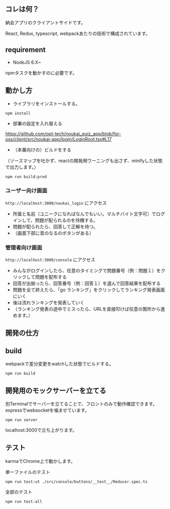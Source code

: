 
## コレは何？

納会アプリのクライアントサイドです。

React, Redux, typescript, webpackあたりの技術で構成されています。

## requirement

- NodeJS 6.X~

npmタスクを動かすのに必要です。

## 動かし方

- ライブラリをインストールする。

`npm install`

- 部署の設定を入れ替える

https://github.com/opt-tech/noukai_quiz_app/blob/for-oss/client/src/noukai-app/login/LoginRoot.tsx#L17

- （本番向けの）ビルドをする

（ソースマップを吐かず、reactの開発用ワーニングも出さず、minifyした状態で出力します。）

`npm run build:prod`

### ユーザー向け画面

`http://localhost:3000/noukai_login` にアクセス

- 所属と名前（ユニークになればなんでもいい。マルチバイト文字可）でログインして、問題が配られるのを待機する。
- 問題が配られたら、回答して正解を待つ。
- （画面下部に音のなるのボタンがある）

### 管理者向け画面

`http://localhost:3000/console` にアクセス

- みんながログインしたら、任意のタイミングで問題番号（例：問題１）をクリックして問題を配布する
- 回答が出揃ったら、回答番号（例：回答１）を選んで回答結果を配布する
- 問題を全て終えたら、「go ランキング」をクリックしてランキング発表画面にいく
- 後は流れランキングを発表していく
- （ランキング発表の途中でミスったら、URLを直接叩けば任意の箇所から進めます。）

## 開発の仕方

## build

webpackで差分変更をwatchした状態でビルドする。

`npm run build`

## 開発用のモックサーバーを立てる

別Terminalでサーバーを立てることで、フロントのみで動作確認できます。
expressでwebsocketを噛ませています。

`npm run server`

localhost:3000で立ち上がります。

## テスト

karmaでChrome上で動かします。

単一ファイルのテスト

`npm run test:ut ./src/console/buttons/__test__/Reducer.spec.ts`

全部のテスト

`npm run test:all`
